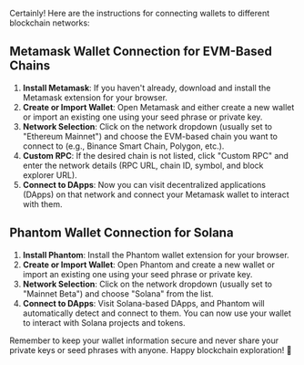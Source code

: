Certainly! Here are the instructions for connecting wallets to different blockchain networks:

## Metamask Wallet Connection for EVM-Based Chains
1. **Install Metamask**: If you haven't already, download and install the Metamask extension for your browser.
2. **Create or Import Wallet**: Open Metamask and either create a new wallet or import an existing one using your seed phrase or private key.
3. **Network Selection**: Click on the network dropdown (usually set to "Ethereum Mainnet") and choose the EVM-based chain you want to connect to (e.g., Binance Smart Chain, Polygon, etc.).
4. **Custom RPC**: If the desired chain is not listed, click "Custom RPC" and enter the network details (RPC URL, chain ID, symbol, and block explorer URL).
5. **Connect to DApps**: Now you can visit decentralized applications (DApps) on that network and connect your Metamask wallet to interact with them.

## Phantom Wallet Connection for Solana
1. **Install Phantom**: Install the Phantom wallet extension for your browser.
2. **Create or Import Wallet**: Open Phantom and create a new wallet or import an existing one using your seed phrase or private key.
3. **Network Selection**: Click on the network dropdown (usually set to "Mainnet Beta") and choose "Solana" from the list.
4. **Connect to DApps**: Visit Solana-based DApps, and Phantom will automatically detect and connect to them. You can now use your wallet to interact with Solana projects and tokens.

Remember to keep your wallet information secure and never share your private keys or seed phrases with anyone. Happy blockchain exploration! 🚀